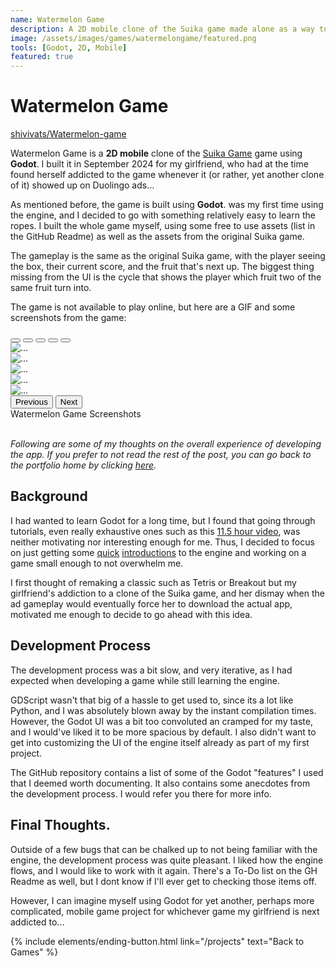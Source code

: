 ```yaml
---
name: Watermelon Game
description: A 2D mobile clone of the Suika game made alone as a way to learn Godot.
image: /assets/images/games/watermelongame/featured.png
tools: [Godot, 2D, Mobile]
featured: true
---
```


# Watermelon Game

<i class="fab fa-github fa-1x"></i> [shivivats/Watermelon-game](http://github.com/shivivats/Watermelon-game)

Watermelon Game is a **2D mobile** clone of the [Suika Game](https://en.wikipedia.org/wiki/Suika_Game) game using **Godot**. I built it in September 2024 for my girlfriend, who had at the time found herself addicted to the game whenever it (or rather, yet another clone of it) showed up on Duolingo ads...

As mentioned before, the game is built using **Godot**. was my first time using the engine, and I decided to go with something relatively easy to learn the ropes. I built the whole game myself, using some free to use assets (list in the GitHub Readme) as well as the assets from the original Suika game.

The gameplay is the same as the original Suika game, with the player seeing the box, their current score, and the fruit that's next up. The biggest thing missing from the UI is the cycle that shows the player which fruit two of the same fruit turn into.

The game is not available to play online, but here are a GIF and some screenshots from the game:

<div id="watermelongameCarousel" class="carousel slide">
  <div class="carousel-indicators">
    <button type="button" data-bs-target="#watermelongameCarousel" data-bs-slide-to="0" class="active" aria-current="true" aria-label="Slide 1"></button>
    <button type="button" data-bs-target="#watermelongameCarousel" data-bs-slide-to="1" aria-label="Slide 2"></button>
    <button type="button" data-bs-target="#watermelongameCarousel" data-bs-slide-to="2" aria-label="Slide 3"></button>
    <button type="button" data-bs-target="#watermelongameCarousel" data-bs-slide-to="3" aria-label="Slide 4"></button>
    <button type="button" data-bs-target="#watermelongameCarousel" data-bs-slide-to="4" aria-label="Slide 5"></button>
  </div>
  <div class="carousel-inner">
     <div class="carousel-item active">
      <img src="/assets/images/games/watermelongame/watermelongame.gif" class="d-block w-75" alt="...">
    </div>
    <div class="carousel-item">
      <img src="/assets/images/games/watermelongame/screenshot1.png" class="d-block w-75" alt="...">
    </div>
    <div class="carousel-item">
      <img src="/assets/images/games/watermelongame/screenshot2.png" class="d-block w-75" alt="...">
    </div>
    <div class="carousel-item">
      <img src="/assets/images/games/watermelongame/screenshot4.png" class="d-block w-75" alt="...">
    </div>
    <div class="carousel-item">
      <img src="/assets/images/games/watermelongame/screenshot6.png" class="d-block w-75" alt="...">
    </div>
  </div>
  <button class="carousel-control-prev" type="button" data-bs-target="#watermelongameCarousel" data-bs-slide="prev" data-bs-theme="dark">
    <span class="carousel-control-prev-icon" aria-hidden="true"></span>
    <span class="visually-hidden">Previous</span>
  </button>
  <button class="carousel-control-next" type="button" data-bs-target="#watermelongameCarousel" data-bs-slide="next" data-bs-theme="dark">
    <span class="carousel-control-next-icon" aria-hidden="true"></span>
    <span class="visually-hidden">Next</span>
  </button>
</div>
<div class="text-center">
    Watermelon Game Screenshots
</div>

<br/>

*Following are some of my thoughts on the overall experience of developing the app. If you prefer to not read the rest of the post, you can go back to the portfolio home by clicking [here](/projects).*


## Background

I had wanted to learn Godot for a long time, but I found that going through tutorials, even really exhaustive ones such as this [11.5 hour video](https://www.youtube.com/watch?v=nAh_Kx5Zh5Q), was neither motivating nor interesting enough for me. Thus, I decided to focus on just getting some [quick](https://www.youtube.com/watch?v=LOhfqjmasi0) [introductions](https://www.youtube.com/watch?v=e1zJS31tr88) to the engine and working on a game small enough to not overwhelm me.

I first thought of remaking a classic such as Tetris or Breakout but my girlfriend's addiction to a clone of the Suika game, and her dismay when the ad gameplay would eventually force her to download the actual app, motivated me enough to decide to go ahead with this idea.

## Development Process

The development process was a bit slow, and very iterative, as I had expected when developing a game while still learning the engine.

GDScript wasn't that big of a hassle to get used to, since its a lot like Python, and I was absolutely blown away by the instant compilation times. However, the Godot UI was a bit too convoluted an cramped for my taste, and I would've liked it to be more spacious by default. I also didn't want to get into customizing the UI of the engine itself already as part of my first project.

The GitHub repository contains a list of some of the Godot "features" I used that I  deemed worth documenting. It also contains some anecdotes from the development process. I would refer you there for more info.


## Final Thoughts.

Outside of a few bugs that can be chalked up to not being familiar with the engine, the development process was quite pleasant. I liked how the engine flows, and I would like to work with it again. There's a To-Do list on the GH Readme as well, but I dont know if I'll ever get to checking those items off.

However, I can imagine myself using Godot for yet another, perhaps more complicated, mobile game project for whichever game my girlfriend is next addicted to...


<p class="text-center">
{% include elements/ending-button.html link="/projects" text="Back to Games" %}
</p>